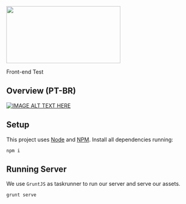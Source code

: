 <p>
  <a href="http://gulpjs.com">
    <img height="150" width="300" src="http://vecode.com/img/clients/default-logo.png">
  </a>
  <p>Front-end Test</p>
</p>

## Overview (PT-BR)

[![IMAGE ALT TEXT HERE](https://img.youtube.com/vi/id/0.jpg)](https://www.youtube.com/watch?v=id)

## Setup

This project uses [Node](https://nodejs.org/en/) and [NPM](https://nodejs.org/en/). Install all dependencies running:

```
npm i
```

## Running Server

We use `GruntJS` as taskrunner to run our server and serve our assets.

```
grunt serve
```
